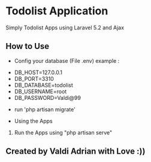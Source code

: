 # Todolist Application

Simply Todolist Apps using Laravel 5.2 and Ajax

## How to Use

+ Config your database (File .env)
example : 
- DB_HOST=127.0.0.1
- DB_PORT=3310
- DB_DATABASE=todolist
- DB_USERNAME=root
- DB_PASSWORD=Valdi@99

+ run 'php artisan migrate'

+ Using the Apps

1. Run the Apps using "php artisan serve"


## Created by Valdi Adrian with Love :))
